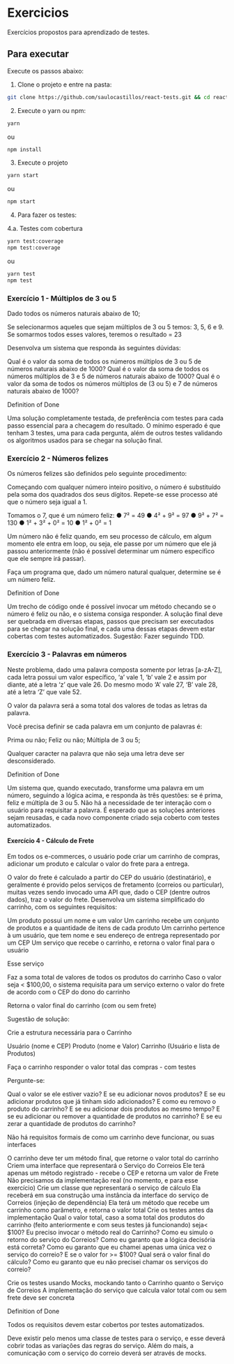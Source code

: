 # Exercicios

Exercícios propostos para aprendizado de testes.

## Para executar

Execute os passos abaixo:

1. Clone o projeto e entre na pasta:

```bash
git clone https://github.com/saulocastillos/react-tests.git && cd react-tests
```

2. Execute o yarn ou npm:

```bash
yarn
```

ou

```bash
npm install
```

3. Execute o projeto

```bash
yarn start
```

ou

```bash
npm start
```

4. Para fazer os testes:

4.a. Testes com cobertura

```bash
yarn test:coverage
npm test:coverage
```

ou

```bash
yarn test
npm test
```

### Exercício 1 - Múltiplos de 3 ou 5

Dado todos os números naturais abaixo de 10;

Se selecionarmos aqueles que sejam múltiplos de 3 ou 5 temos: 3, 5, 6 e 9.
Se somarmos todos esses valores, teremos o resultado = 23

Desenvolva um sistema que responda às seguintes dúvidas:

Qual é o valor da soma de todos os números múltiplos de 3 ou 5 de números naturais abaixo de 1000?
Qual é o valor da soma de todos os números múltiplos de 3 e 5 de números naturais abaixo de 1000?
Qual é o valor da soma de todos os números múltiplos de (3 ou 5) e 7 de números naturais abaixo de 1000?

Definition of Done

Uma solução completamente testada, de preferência com testes para cada passo essencial para a checagem do resultado.
O mínimo esperado é que tenham 3 testes, uma para cada pergunta, além de outros testes validando os algoritmos usados para se chegar na solução final.

### Exercício 2 - Números felizes

Os números felizes são definidos pelo seguinte procedimento:

Começando com qualquer número inteiro positivo, o número é substituído pela soma dos quadrados dos seus dígitos.
Repete-se esse processo até que o número seja igual a 1.

Tomamos o 7, que é um número feliz:
● 7² = 49
● 4² + 9² = 97
● 9² + 7² = 130
● 1² + 3² + 0² = 10
● 1² + 0² = 1

Um número não é feliz quando, em seu processo de cálculo, em algum momento ele entra em loop, ou seja, ele passe por um número que ele já passou anteriormente (não é possível determinar um número específico que ele sempre irá passar).

Faça um programa que, dado um número natural qualquer, determine se é um número feliz.

Definition of Done

Um trecho de código onde é possível invocar um método checando se o número é feliz ou não, e o sistema consiga responder.
A solução final deve ser quebrada em diversas etapas, passos que precisam ser executados para se chegar na solução final, e cada uma dessas etapas devem estar cobertas com testes automatizados.
Sugestão: Fazer seguindo TDD.

### Exercício 3 - Palavras em números

Neste problema, dado uma palavra composta somente por letras [a-zA-Z], cada letra possui um valor específico, ‘a’ vale 1, ‘b’ vale 2 e assim por diante, até a letra ‘z’ que vale 26. Do mesmo modo ‘A’ vale 27, ‘B’ vale 28, até a letra ‘Z’ que vale 52.

O valor da palavra será a soma total dos valores de todas as letras da palavra.

Você precisa definir se cada palavra em um conjunto de palavras é:

Prima ou não;
Feliz ou não;
Múltipla de 3 ou 5;

Qualquer caracter na palavra que não seja uma letra deve ser desconsiderado.

Definition of Done

Um sistema que, quando executado, transforme uma palavra em um número, seguindo a lógica acima, e responda às três questões: se é prima, feliz e múltipla de 3 ou 5.
Não há a necessidade de ter interação com o usuário para requisitar a palavra.
É esperado que as soluções anteriores sejam reusadas, e cada novo componente criado seja coberto com testes automatizados.

#### Exercício 4 - Cálculo de Frete

Em todos os e-commerces, o usuário pode criar um carrinho de compras, adicionar um produto e calcular o valor do frete para a entrega.

O valor do frete é calculado a partir do CEP do usuário (destinatário), e geralmente é provido pelos serviços de fretamento (correios ou particular), muitas vezes sendo invocado uma API que, dado o CEP (dentre outros dados), traz o valor do frete.
Desenvolva um sistema simplificado do carrinho, com os seguintes requisitos:

Um produto possui um nome e um valor
Um carrinho recebe um conjunto de produtos e a quantidade de itens de cada produto
Um carrinho pertence à um usuário, que tem nome e seu endereço de entrega representado por um CEP
Um serviço que recebe o carrinho, e retorna o valor final para o usuário

Esse serviço

Faz a soma total de valores de todos os produtos do carrinho
Caso o valor seja < $100,00, o sistema requisita para um serviço externo o valor do frete de acordo com o CEP do dono do carrinho

Retorna o valor final do carrinho (com ou sem frete)

Sugestão de solução:

Crie a estrutura necessária para o Carrinho

Usuário (nome e CEP)
Produto (nome e Valor)
Carrinho (Usuário e lista de Produtos)

Faça o carrinho responder o valor total das compras - com testes

Pergunte-se:

Qual o valor se ele estiver vazio?
E se eu adicionar novos produtos?
E se eu adicionar produtos que já tinham sido adicionados?
E como eu removo o produto do carrinho?
E se eu adicionar dois produtos ao mesmo tempo?
E se eu adicionar ou remover a quantidade de produtos no carrinho?
E se eu zerar a quantidade de produtos do carrinho?

Não há requisitos formais de como um carrinho deve funcionar, ou suas interfaces

O carrinho deve ter um método final, que retorne o valor total do carrinho
Criem uma interface que representará o Serviço do Correios
Ele terá apenas um método registrado - recebe o CEP e retorna um valor de Frete
Não precisamos da implementação real (no momento, e para esse exercício)
Crie um classe que representará o serviço de cálculo
Ela receberá em sua construção uma instância da interface do serviço de Correios (injeção de dependência)
Ela terá um método que recebe um carrinho como parâmetro, e retorna o valor total
Crie os testes antes da implementação
Qual o valor total, caso a soma total dos produtos do carrinho (feito anteriormente e com seus testes já funcionando) seja< $100?
Eu preciso invocar o método real do Carrinho?
Como eu simulo o retorno do serviço do Correios?
Como eu garanto que a lógica decisória está correta?
Como eu garanto que eu chamei apenas uma única vez o serviço do correio?
E se o valor for >= $100?
Qual será o valor final do cálculo?
Como eu garanto que eu não precisei chamar os serviços do correio?

Crie os testes usando Mocks, mockando tanto o Carrinho quanto o Serviço de Correios
A implementação do serviço que calcula valor total com ou sem frete deve ser concreta

Definition of Done

Todos os requisitos devem estar cobertos por testes automatizados.

Deve existir pelo menos uma classe de testes para o serviço, e esse deverá cobrir todas as variações das regras do serviço. Além do mais, a comunicação com o serviço do correio deverá ser através de mocks.
